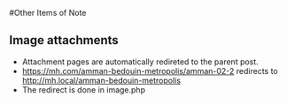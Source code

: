 #Other Items of Note

## Image attachments

- Attachment pages are automatically redireted to the parent post.
- https://mh.com/amman-bedouin-metropolis/amman-02-2 redirects to http://mh.local/amman-bedouin-metropolis
- The redirect is done in image.php
